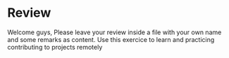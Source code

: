 # Review

Welcome guys, Please leave your review inside a file with your own name and some remarks as content.
Use this exercice to learn and practicing contributing to projects remotely
